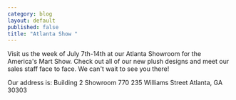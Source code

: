 ```yaml
---
category: blog
layout: default
published: false
title: "Atlanta Show "
---
```


Visit us the week of July 7th-14th at our Atlanta Showroom for the America's Mart Show. Check out all of our new plush designs and meet our sales staff face to face. We can't wait to see you there!



Our address is:
Building 2 
Showroom 770
235 Williams Street
Atlanta, GA 30303